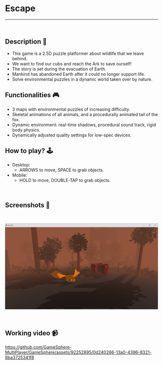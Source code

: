 # **Escape** 

---

<br>

## **Description 📃**
- This game is a 2.5D puzzle platformer about wildlife that we leave behind. 
- We want to find our cubs and reach the Ark to save ourself!
- The story is set during the evacuation of Earth.
- Mankind has abandoned Earth after it could no longer support life.
- Solve environmental puzzles in a dynamic world taken over by nature.


## **Functionalities 🎮**
- 3 maps with environmental puzzles of increasing difficulty.
- Skeletal animations of all animals, and a procedurally animated tail of the fox.
- Dynamic environment: real-time shadows, procedural sound track, rigid body physics.
- Dynamically adjusted quality settings for low-spec devices.

## **How to play? 🕹️**
- Desktop: 
	- ARROWS to move, SPACE to grab objects.
- Mobile: 
	- HOLD to move, DOUBLE-TAP to grab objects.
	
<br>

## **Screenshots 📸**

<br>

![image](../Banner%20-%20image/Escape.jpg)

<br>


## **Working video 📹**

https://github.com/GameSphere-MultiPlayer/GameSphere/assets/92252895/0d240266-13a0-4396-8321-8ba3725341f8
